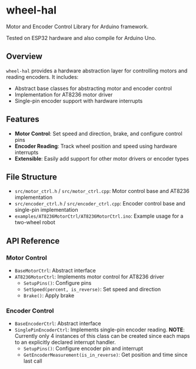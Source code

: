 # wheel-hal

Motor and Encoder Control Library for Arduino framework.

Tested on ESP32 hardware and also compile for Arduino Uno.

## Overview

`wheel-hal` provides a hardware abstraction layer for controlling motors and reading encoders. It includes:

- Abstract base classes for abstracting motor and encoder control
- Implementation for AT8236 motor driver
- Single-pin encoder support with hardware interrupts

## Features

- **Motor Control**: Set speed and direction, brake, and configure control pins
- **Encoder Reading**: Track wheel position and speed using hardware interrupts
- **Extensible**: Easily add support for other motor drivers or encoder types

## File Structure

- `src/motor_ctrl.h` / `src/motor_ctrl.cpp`: Motor control base and AT8236 implementation
- `src/encoder_ctrl.h` / `src/encoder_ctrl.cpp`: Encoder control base and single-pin implementation
- `examples/AT8236MotorCtrl/AT8236MotorCtrl.ino`: Example usage for a two-wheel robot

## API Reference

### Motor Control

- `BaseMotorCtrl`: Abstract interface
- `AT8236MotorCtrl`: Implements motor control for AT8236 driver
	- `SetupPins()`: Configure pins
	- `SetSpeed(percent, is_reverse)`: Set speed and direction
	- `Brake()`: Apply brake

### Encoder Control

- `BaseEncoderCtrl`: Abstract interface
- `SinglePinEncoderCtrl`: Implements single-pin encoder reading. **NOTE**: Currently only 4 instances of this class can be created since each maps to an explicitly declared interrupt handler.
	- `SetupPins()`: Configure encoder pin and interrupt
	- `GetEncoderMeasurement(is_in_reverse)`: Get position and time since last call
